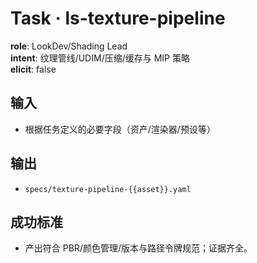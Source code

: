 # Task · ls-texture-pipeline

**role**: LookDev/Shading Lead  
**intent**: 纹理管线/UDIM/压缩/缓存与 MIP 策略  
**elicit**: false

## 输入

- 根据任务定义的必要字段（资产/渲染器/预设等）

## 输出

- `specs/texture-pipeline-{{asset}}.yaml`

## 成功标准

- 产出符合 PBR/颜色管理/版本与路径令牌规范；证据齐全。
